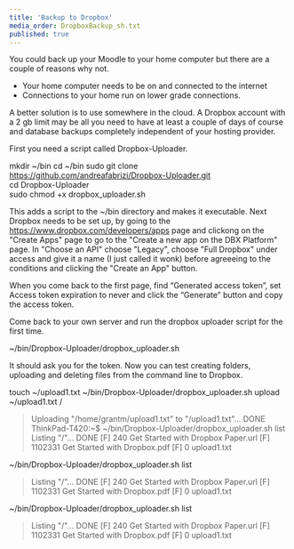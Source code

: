 ```yaml
---
title: 'Backup to Dropbox'
media_order: DropboxBackup_sh.txt
published: true
---
```


You could back up your Moodle to your home computer but there are a couple of reasons why not.
* Your home computer needs to be on and connected to the internet 
* Connections to your home run on lower grade connections.

A better solution is to use somewhere in the cloud. A Dropbox account with a 2 gb limit may be all you need to have at least a couple of days of course and database backups completely independent of your hosting provider. 

First you need a script called Dropbox-Uploader. 


mkdir ~/bin
cd ~/bin
sudo git clone https://github.com/andreafabrizi/Dropbox-Uploader.git<br>
cd Dropbox-Uploader<br>
sudo chmod +x dropbox_uploader.sh<br>

This adds a script to the ~/bin directory and makes it executable.
Next Dropbox needs to be set up, by going to the https://www.dropbox.com/developers/apps page and clickong on the "Create Apps" page to go to the "Create a new app on the DBX Platform" page.
In "Choose an API" choose "Legacy", choose "Full Dropbox" under access and give it a name (I just called it wonk) before agreeeing to the conditions and clicking the "Create an App" button.

When you come back to the first page,  find “Generated access token”, set Access token expiration to never   and click the “Generate” button and copy the access token. 

Come back to your own server and run the dropbox uploader script for the first time.

~/bin/Dropbox-Uploader/dropbox_uploader.sh

It should ask you for the token. Now you can test creating folders, uploading and deleting files from the command line to Dropbox.


touch ~/upload1.txt
~/bin/Dropbox-Uploader/dropbox_uploader.sh upload ~/upload1.txt /
 > Uploading "/home/grantm/upload1.txt" to "/upload1.txt"... DONE
ThinkPad-T420:~$ ~/bin/Dropbox-Uploader/dropbox_uploader.sh list
 > Listing "/"... DONE
 [F] 240     Get Started with Dropbox Paper.url
 [F] 1102331 Get Started with Dropbox.pdf
 [F] 0       upload1.txt

~/bin/Dropbox-Uploader/dropbox_uploader.sh list
 > Listing "/"... DONE
 [F] 240     Get Started with Dropbox Paper.url
 [F] 1102331 Get Started with Dropbox.pdf
 [F] 0       upload1.txt
 
 ~/bin/Dropbox-Uploader/dropbox_uploader.sh list
 > Listing "/"... DONE
 [F] 240     Get Started with Dropbox Paper.url
 [F] 1102331 Get Started with Dropbox.pdf
 [F] 0       upload1.txt










